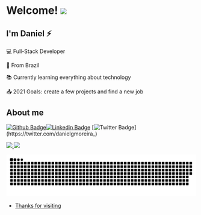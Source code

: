 # Welcome! <img src="https://github.com/TheDudeThatCode/TheDudeThatCode/blob/master/Assets/Hi.gif" width="29px">

 

## I'm Daniel ⚡

 

:computer: Full-Stack Developer

:house_with_garden: From Brazil

:books: Currently learning everything about technology

:outbox_tray: 2021 Goals: create a few projects and find a new job

 

## About me

[![Github Badge](https://img.shields.io/badge/GitHub-100000?style=for-the-badge&logo=github&logoColor=white&link=https://github.com/danielgmoreira)](https://github.com/danielgmoreira)[![Linkedin Badge](https://img.shields.io/badge/LinkedIn-0077B5?style=for-the-badge&logo=linkedin&logoColor=white&link=https://www.linkedin.com/in/danielgmoreira/)](https://www.linkedin.com/in/danielgmoreira/)
[![Twitter Badge](https://img.shields.io/badge/Twitter-1DA1F2?style=for-the-badge&logo=twitter&logoColor=white&link=https://twitter.com/danielgmoreira_)](https://twitter.com/danielgmoreira_)

<div>
  <a href="https://github.com/danielgmoreira">
  <img height="150em" src="https://github-readme-stats.vercel.app/api?username=danielgmoreira&show_icons=true&theme=dracula&include_all_commits=true&count_private=true"/>
  <img height="150em" src="https://github-readme-stats.vercel.app/api/top-langs/?username=danielgmoreira&layout=compact&langs_count=16&theme=dracula"/>
</div>

![Snake animation](https://github.com/danielgmoreira/danielgmoreira/blob/output/github-contribution-grid-snake.svg)


- Thanks for visiting
